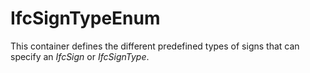 # IfcSignTypeEnum

This container defines the different predefined types of signs that can specify an _IfcSign_ or _IfcSignType_.
